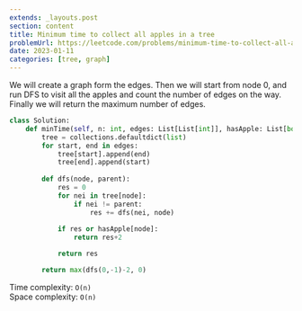 ```yaml
---
extends: _layouts.post
section: content
title: Minimum time to collect all apples in a tree
problemUrl: https://leetcode.com/problems/minimum-time-to-collect-all-apples-in-a-tree/
date: 2023-01-11
categories: [tree, graph]
---
```


We will create a graph form the edges. Then we will start from node 0, and run DFS to visit all the apples and count the number of edges on the way. Finally we will return the maximum number of edges.

```python
class Solution:
    def minTime(self, n: int, edges: List[List[int]], hasApple: List[bool]) -> int:
        tree = collections.defaultdict(list)
        for start, end in edges:
            tree[start].append(end)
            tree[end].append(start)
        
        def dfs(node, parent):
            res = 0
            for nei in tree[node]:
                if nei != parent:
                    res += dfs(nei, node)
            
            if res or hasApple[node]:
                return res+2

            return res

        return max(dfs(0,-1)-2, 0)

```

Time complexity: `O(n)` <br/>
Space complexity: `O(n)`